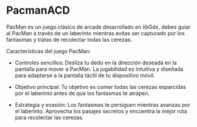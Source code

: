 # PacmanACD
PacMan es un juego clásico de arcade desarrollado en libGdx, debes guiar al PacMan a través de un laberinto mientras evitas ser capturado por los fantasmas y tratas de recolectar todas las cerezas.

Características del juego PacMan:

- Controles sencillos: Desliza tu dedo en la dirección deseada en la pantalla para mover a PacMan. La jugabilidad es intuitiva y diseñada para adaptarse a la pantalla táctil de tu dispositivo móvil.

- Objetivo principal: Tu objetivo es comer todas las cerezas esparcidas por el laberinto antes de que los fantasmas te atrapen.

- Estrategia y evasión: Los fantasmas te persiguen mientras avanzas por el laberinto. Aprovecha los pasajes secretos y encuentra la mejor ruta para recolectar las cerezas.
